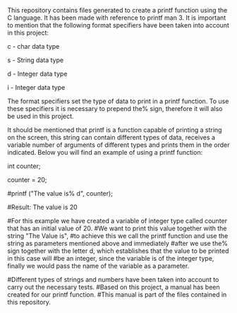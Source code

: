 This repository contains files generated to create a printf function using the C language. 
It has been made with reference to printf man 3. 
It is important to mention that the following format specifiers have been taken into account in this project:

c - char data type

s - String data type

d - Integer data type

i - Integer data type

The format specifiers set the type of data to print in a printf function. 
To use these specifiers it is necessary to prepend the% sign, therefore it will also be used in this project.

It should be mentioned that printf is a function capable of printing a string on the screen, 
this string can contain different types of data, receives a variable number of arguments of different types 
and prints them in the order indicated. Below you will find an example of using a printf function:

int counter;

counter = 20;

#printf ("The value is% d", counter);

#Result: The value is 20

#For this example we have created a variable of integer type called counter that has an initial value of 20. 
#We want to print this value together with the string "The Value is", 
#to achieve this we call the printf function and use the string as parameters mentioned above and immediately 
#after we use the% sign together with the letter d, which establishes that the value to be printed in this case will 
#be an integer, since the variable is of the integer type, finally we would pass the name of the variable as a parameter.

#Different types of strings and numbers have been taken into account to carry out the necessary tests. 
#Based on this project, a manual has been created for our printf function. 
#This manual is part of the files contained in this repository.
